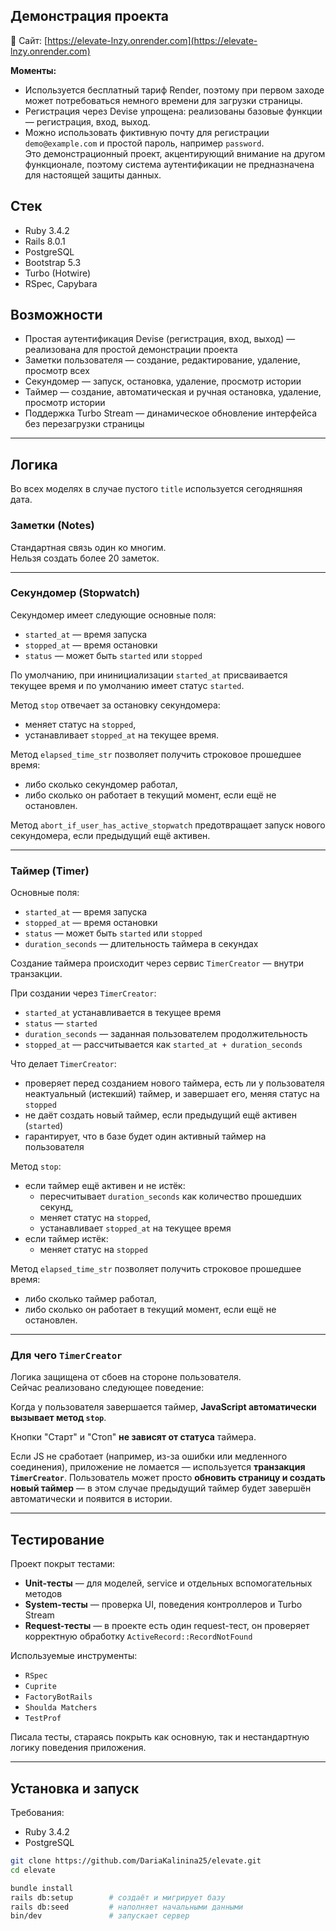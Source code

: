 ## Демонстрация проекта

🔗 Сайт: [https://elevate-lnzy.onrender.com](https://elevate-lnzy.onrender.com)

**Моменты:**
- Используется бесплатный тариф Render, поэтому при первом заходе может потребоваться немного времени для загрузки страницы.
- Регистрация через Devise упрощена: реализованы базовые функции — регистрация, вход, выход.
- Можно использовать фиктивную почту для регистрации `demo@example.com` и простой пароль, например `password`.  
  Это демонстрационный проект, акцентирующий внимание на другом функционале, поэтому система аутентификации не предназначена для настоящей защиты данных.

## Стек

- Ruby 3.4.2  
- Rails 8.0.1  
- PostgreSQL  
- Bootstrap 5.3  
- Turbo (Hotwire)  
- RSpec, Capybara  

## Возможности

- Простая аутентификация Devise (регистрация, вход, выход) — реализована для простой демонстрации проекта  
- Заметки пользователя — создание, редактирование, удаление, просмотр всех  
- Секундомер — запуск, остановка, удаление, просмотр истории  
- Таймер — создание, автоматическая и ручная остановка, удаление, просмотр истории  
- Поддержка Turbo Stream — динамическое обновление интерфейса без перезагрузки страницы

---

## Логика

Во всех моделях в случае пустого `title` используется сегодняшняя дата.

### Заметки (Notes)

Стандартная связь один ко многим.  
Нельзя создать более 20 заметок.

---

### Секундомер (Stopwatch)

Секундомер имеет следующие основные поля:

- `started_at` — время запуска  
- `stopped_at` — время остановки  
- `status` — может быть `started` или `stopped`

По умолчанию, при ининициализации `started_at` присваивается текущее время и по умолчанию имеет статус `started`.

Метод `stop` отвечает за остановку секундомера:  
- меняет статус на `stopped`,  
- устанавливает `stopped_at` на текущее время.

Метод `elapsed_time_str` позволяет получить строковое прошедшее время:  
- либо сколько секундомер работал,  
- либо сколько он работает в текущий момент, если ещё не остановлен.

Метод `abort_if_user_has_active_stopwatch` предотвращает запуск нового секундомера, если предыдущий ещё активен.

---

### Таймер (Timer)

Основные поля:

- `started_at` — время запуска  
- `stopped_at` — время остановки  
- `status` — может быть `started` или `stopped`  
- `duration_seconds` — длительность таймера в секундах

Создание таймера происходит через сервис `TimerCreator` — внутри транзакции.

При создании через `TimerCreator`:
- `started_at` устанавливается в текущее время  
- `status` — `started`  
- `duration_seconds` — заданная пользователем продолжительность  
- `stopped_at` — рассчитывается как `started_at + duration_seconds`

Что делает `TimerCreator`:
- проверяет перед созданием нового таймера, есть ли у пользователя неактуальный (истекший) таймер, и завершает его, меняя статус на `stopped`  
- не даёт создать новый таймер, если предыдущий ещё активен (`started`)  
- гарантирует, что в базе будет один активный таймер на пользователя

Метод `stop`:
- если таймер ещё активен и не истёк:  
  - пересчитывает `duration_seconds` как количество прошедших секунд,  
  - меняет статус на `stopped`,  
  - устанавливает `stopped_at` на текущее время  
- если таймер истёк:  
  - меняет статус на `stopped`

Метод `elapsed_time_str` позволяет получить строковое прошедшее время:  
- либо сколько таймер работал,  
- либо сколько он работает в текущий момент, если ещё не остановлен.

---

### Для чего `TimerCreator`

Логика защищена от сбоев на стороне пользователя.  
Сейчас реализовано следующее поведение:

Когда у пользователя завершается таймер, **JavaScript автоматически вызывает метод `stop`**.  

Кнопки "Старт" и "Стоп" **не зависят от статуса** таймера.  

Если JS не сработает (например, из-за ошибки или медленного соединения), приложение не ломается — используется **транзакция `TimerCreator`**. Пользователь может просто **обновить страницу и создать новый таймер** — в этом случае предыдущий таймер будет завершён автоматически и появится в истории.

---

## Тестирование

Проект покрыт тестами:

- **Unit-тесты** — для моделей, service и отдельных вспомогательных методов  
- **System-тесты** — проверка UI, поведения контроллеров и Turbo Stream  
- **Request-тесты** — в проекте есть один request-тест, он проверяет корректную обработку `ActiveRecord::RecordNotFound`

Используемые инструменты:
- `RSpec`  
- `Cuprite`  
- `FactoryBotRails`  
- `Shoulda Matchers`  
- `TestProf`

Писала тесты, стараясь покрыть как основную, так и нестандартную логику поведения приложения.

---

## Установка и запуск

Требования:
- Ruby 3.4.2  
- PostgreSQL

```bash
git clone https://github.com/DariaKalinina25/elevate.git
cd elevate

bundle install
rails db:setup        # создаёт и мигрирует базу
rails db:seed         # наполняет начальными данными
bin/dev               # запускает сервер
